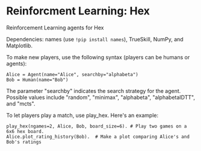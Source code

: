# Reinforcment Learning: Hex
Reinforcement Learning agents for Hex

Dependencies: names (use `!pip install names`), TrueSkill, NumPy, and Matplotlib.

To make new players, use the following syntax (players can be humans or agents):

```
Alice = Agent(name="Alice", searchby="alphabeta")
Bob = Human(name="Bob")
```

The parameter "searchby" indicates the search strategy for the agent. Possible values include "random", "minimax", "alphabeta", "alphabetaIDTT", and "mcts".

To let players play a match, use play_hex. Here's an example:

```
play_hex(ngames=2, Alice, Bob, board_size=6). # Play two games on a 6x6 hex board.
Alice.plot_rating_history(Bob).  # Make a plot comparing Alice's and Bob's ratings
```

